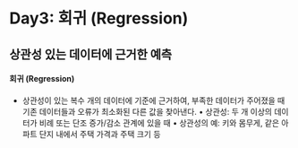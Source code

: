 # Day3: 회귀 (Regression) 

## 상관성 있는 데이터에 근거한 예측
#### 회귀 (Regression)
- 상관성이 있는 복수 개의 데이터에 기준에 근거하여, 부족한 데이터가 주어졌을 때 기존 데이터들과 오류가 최소화된 다른 값을 찾아낸다.
• 상관성: 두 개 이상의 데이터가 비례 또는 단조 증가/감소 관계에 있을 때
• 상관성의 예: 키와 몸무게, 같은 아파트 단지 내에서 주택 가격과 주택 크기 등
